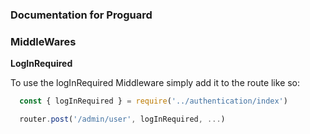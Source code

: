 ### Documentation for Proguard

### MiddleWares

**LogInRequired**

To use the logInRequired Middleware simply add it to the route like so:
```javascript
  const { logInRequired } = require('../authentication/index')

  router.post('/admin/user', logInRequired, ...)

```
